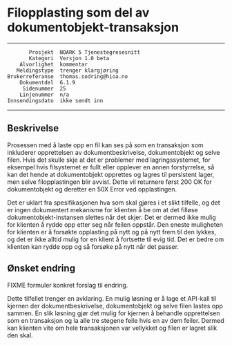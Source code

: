 Filopplasting som del av dokumentobjekt-transaksjon
===================================================

 ------------------  ---------------------------------
           Prosjekt  NOARK 5 Tjenestegresesnitt
           Kategori  Versjon 1.0 beta
        Alvorlighet  kommentar
       Meldingstype  trenger klargjøring
    Brukerreferanse  thomas.sodring@hioa.no
        Dokumentdel  6.1.9
         Sidenummer  25
        Linjenummer  n/a
    Innsendingsdato  ikke sendt inn
 ------------------  ---------------------------------

Beskrivelse
-----------

Prosessen med å laste opp en fil kan ses på som en transaksjon som
inkluderer opprettelsen av dokumentbeskrivelse, dokumentobjekt og
selve filen.  Hvis det skulle skje at det er problemer med
lagringssystemet, for eksempel hvis filsystemet er fullt eller
opplever en annen forstyrrelse, så kan det hende at dokumentobjekt
opprettes og lagres til persistent lager, men selve filopplastingen
blir avvist.  Dette vil returnere først 200 OK for dokumentobjekt og
deretter en 50X Error ved opplastingen.

Det er uklart fra spesifikasjonen hva som skal gjøres i et slikt
tilfelle, og det er ingen dokumentert mekanisme for klienten å be om
at det filløse dokumentobjekt-instansen slettes når det skjer.  Det er
dermed ikke mulig for klienten å rydde opp etter seg når feilen
oppstår.  Den eneste muligheten for klienten er å forsøkte opplasting
på nytt og på nytt frem til den lykkes, og det er ikke alltid mulig
for en klient å fortsette til evig tid.  Det er bedre om klienten kan
rydde opp og så forsøke på nytt når det passer.

Ønsket endring
--------------

FIXME formuler konkret forslag til endring.

Dette tilfellet trenger en avklaring.  En mulig løsning er å lage et
API-kall til kjernen der dokumentbeskrivelse, dokumentobjekt og selve
filen lastes opp sammen.  En slik løsning gjør det mulig for kjernen å
behandle opprettelsen som en transaksjon og la alle tre stegene feile
hvis en av dem feiler.  Dermed kan klienten vite om hele transaksjonen
var vellykket og filen er lagret slik den skal.
